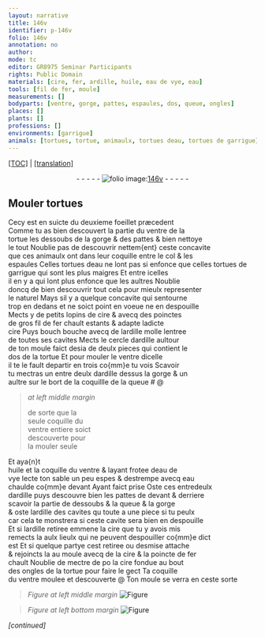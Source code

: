 ```yaml
---
layout: narrative
title: 146v
identifier: p-146v
folio: 146v
annotation: no
author:
mode: tc
editor: GR8975 Seminar Participants
rights: Public Domain
materials: [cire, fer, ardille, huile, eau de vye, eau]
tools: [fil de fer, moule]
measurements: []
bodyparts: [ventre, gorge, pattes, espaules, dos, queue, ongles]
places: []
plants: []
professions: []
environments: [garrigue]
animals: [tortues, tortue, animaulx, tortues deau, tortues de garrigue]
---
```


<p><a href="{{ site.baseurl }}/diplomatic/">[TOC]</a> | <a href="{{ site.baseurl }}/_texts/p-146v_tl.md/">[translation]</a></p><div class="folio" align="center">- - - - - <a href="http://gallica.bnf.fr/ark:/12148/btv1b10500001g/f298.image" target="_blank"><img src="https://cu-mkp.github.io/2017-workshop-edition/assets/photo-icon.png" alt="folio image: " style="display:inline-block; margin-bottom:-3px;"/>146v</a> - - - - - </div>  
  

## Mouler <span class="al">tortues</span>

 
Cecy est en suicte du deuxieme foeillet præcedent<br/> Comme tu as bien descouvert la partie du <span class="bp">ventre</span> de la<br/> <span class="al">tortue</span> les dessoubs de la <span class="bp">gorge</span> & des <span class="bp">pattes</span> & bien nettoye<br/> le tout Noublie pas de descouvrir nettem{ent} ceste concavite<br/> que ces <span class="al">animaulx</span> ont dans leur coquille entre le col & les<br/> <span class="bp">espaules</span> Celles <span class="al"><span class="sup">tortues</span> deau</span> ne lont pas si enfonce que celles <span class="al"><span class="sup">tortues</span> de<br/> <span class="env">garrigue</span></span> qui sont les plus maigres Et entre icelles<br/> il en y a qui lont plus enfonce que les aultres Noublie<br/> doncq de bien descouvrir tout cela pour mieulx representer<br/> le naturel Mays sil y a quelque concavite qui sentourne<br/> trop en dedans et ne soict point en voeue ne en despouille<br/> Mects y de petits lopins de <span class="m">cire</span> & avecq des poinctes<br/> de gros <span class="tl">fil de <span class="m">fer</span></span> chault estants & adapte ladicte<br/> <span class="m">cire</span> Puys <span class="del">bouch</span> bouche avecq de l<span class="m">ardille</span> molle lentree<br/> de toutes ses cavites Mects le cercle d<span class="m">ardille</span> aultour<br/> de ton moule faict desia de deulx pieces qui contient le<br/> <span class="bp">dos</span> de la <span class="al">tortue</span> Et pour mouler le <span class="bp">ventre</span> dicelle<br/> il te le fault departir en trois co{mm}e tu vois Scavoir<br/> tu mectras un entre deulx d<span class="m">ardille</span> dessus la <span class="bp">gorge</span> & un<br/> aultre sur le bort de la coquillle de la <span class="bp">queue</span> #
 @ 
> *at left middle margin*
> 
> 
>   <span class="add">de sorte que la<br/> seule coquille du<br/> <span class="bp">ventre</span> entiere soict<br/> descouverte pour<br/> la mouler seule</span> 
 
 Et aya{n}t<br/> <span class="m">huile</span> <span class="del">et</span> la coquille du <span class="bp">ventre</span> & layant frotee d<span class="m">eau de<br/> vye</span> Iecte ton sable un peu espes & destrempe avecq <span class="m">eau</span><br/> chaulde co{mm}e devant Ayant faict prise Oste ces entredeulx<br/> d<span class="m">ardille</span> puys descouvre bien les <span class="bp">pattes</span> de devant & derriere<br/> scavoir la partie de dessoubs & la <span class="bp">queue</span> & la <span class="bp">gorge</span><br/> & oste l<span class="m">ardille</span> des cavites <span class="del">qu</span> toute a une piece si tu peulx<br/> car cela te monstrera si ceste cavite sera bien en despouille<br/> Et si l<span class="m">ardille</span> retiree emmene la <span class="m">cire</span> que tu y avois mis<br/> remects la aulx lieulx qui ne peuvent despouiller co{mm}e dict<br/> est Et si quelque partye cest retiree ou desmise attache<br/> & rejoincts la au <span class="tl">moule</span> avecq de la <span class="m">cire</span> & la poincte de <span class="m">fer</span><br/> chault Noublie de mectre de <span class="del">po</span> la <span class="m">cire</span> fondue au bout<br/> des <span class="bp">ongles</span> de la <span class="al">tortue</span> pour faire le gect Ta coquille<br/> du <span class="bp">ventre</span> moulee <span class="add">et descouverte</span> @ Ton <span class="tl">moule</span> se verra en ceste sorte
 
> *Figure*
> *at left middle margin*
> <a href="https://drive.google.com/open?id=0B9-oNrvWdlO5bUk2c1E3LWtOTDA" target="_blank"><img src="https://cu-mkp.github.io/GR8975-edition/assets/photo-icon.png" alt="Figure" style="display:inline-block; margin-bottom:-3px;"/></a>
 
> *Figure*
> *at left bottom margin*
> <a href="https://drive.google.com/open?id=0B9-oNrvWdlO5WGEzek5peHJ6VDA" target="_blank"><img src="https://cu-mkp.github.io/GR8975-edition/assets/photo-icon.png" alt="Figure" style="display:inline-block; margin-bottom:-3px;"/></a>
 
*[continued]*
 
